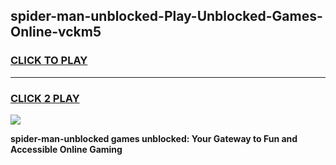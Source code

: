 
## spider-man-unblocked-Play-Unblocked-Games-Online-vckm5
<h3>
<a href="https://premium76.site?title=spider-man-unblocked&ref=25A">CLICK TO PLAY</a></h3>
<hr>

<h3>
<a href="https://premium76.site?title=spider-man-unblocked&ref=25A">CLICK 2 PLAY</a>
  
</h3>

<a href="https://premium76.site?title=spider-man-unblocked&ref=25A"><img src="https://clearcache.store/games.png"></a>


**spider-man-unblocked games unblocked: Your Gateway to Fun and Accessible Online Gaming**

